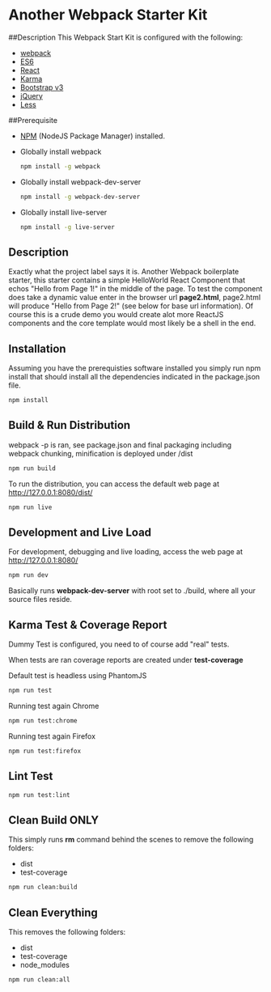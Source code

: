 # Another Webpack Starter Kit

##Description
This Webpack Start Kit is configured with the following:

* [webpack](https://webpack.github.io/)
* [ES6](https://en.wikipedia.org/wiki/ECMAScript)
* [React](https://facebook.github.io/react/)
* [Karma](http://karma-runner.github.io/)
* [Bootstrap v3](https://getbootstrap.com/)
* [jQuery](https://jquery.com/)
* [Less](http://lesscss.org/)

##Prerequisite

* [NPM](https://www.npmjs.com/) (NodeJS Package Manager) installed.
* Globally install webpack

    ```bash
    npm install -g webpack
    ```
    
* Globally install webpack-dev-server

    ```bash
    npm install -g webpack-dev-server
    ```    

* Globally install live-server

    ```bash
    npm install -g live-server
    ```

## Description

Exactly what the project label says it is.  Another Webpack boilerplate starter, this starter contains a simple HelloWorld React Component
that echos "Hello from Page 1!" in the middle of the page.  To test the component does take a dynamic value enter in the browser url **page2.html**, page2.html will produce "Hello from Page 2!" (see below for base url information).  Of course this is a crude demo you would create alot more ReactJS components and the core template would most likely be a shell in the end.

## Installation

Assuming you have the prerequisties software installed you simply run npm install that should install
all the dependencies indicated in the package.json file.

 ```bash
 npm install
 ```
## Build & Run Distribution 

webpack -p is ran, see package.json and final packaging including webpack chunking, minification is deployed under /dist

 ```bash
 npm run build
 ```

 To run the distribution, you can access the default web page at http://127.0.0.1:8080/dist/
 
  ```bash
 npm run live
 ```
## Development and Live Load

For development, debugging and live loading, access the web page at http://127.0.0.1:8080/

 ```bash
 npm run dev
 ```
 
 Basically runs **webpack-dev-server** with root set to ./build, where all your source files reside.
 
## Karma Test & Coverage Report
 
Dummy Test is configured, you need to of course add "real" tests.
 
When tests are ran coverage reports are created under **test-coverage**

Default test is headless using PhantomJS
 
 ```bash
 npm run test
 ```
 
Running test again Chrome

 ```bash
 npm run test:chrome
 ```
 
Running test again Firefox

 ```bash
 npm run test:firefox
 ```
 
## Lint Test
 
 ```bash
 npm run test:lint
 ```
 
## Clean Build ONLY
  
This simply runs **rm** command behind the scenes to remove the following folders:

* dist
* test-coverage

```bash
npm run clean:build
```

## Clean Everything

This removes the following folders:

* dist
* test-coverage
* node_modules

```bash
npm run clean:all
```
